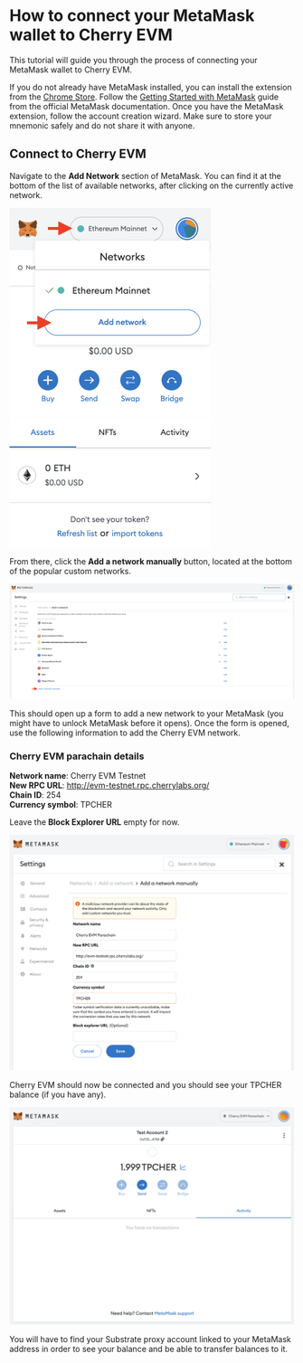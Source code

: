 # How to connect your MetaMask wallet to Cherry EVM

This tutorial will guide you through the process of connecting your MetaMask wallet to Cherry EVM.

If you do not already have MetaMask installed, you can install the extension from the [Chrome Store](https://chrome.google.com/webstore/detail/metamask/nkbihfbeogaeaoehlefnkodbefgpgknn?hl=en). Follow the [Getting Started with MetaMask](https://support.metamask.io/hc/en-us/articles/360015489531-Getting-Started-With-MetaMask) guide from the official MetaMask documentation. Once you have the MetaMask extension, follow the account creation wizard. Make sure to store your mnemonic safely and do not share it with anyone.

## Connect to Cherry EVM

Navigate to the **Add Network** section of MetaMask. You can find it at the bottom of the list of available networks, after clicking on the currently active network.

![Add network](<../.gitbook/assets/addNetwork.png>)

From there, click the **Add a network manually** button, located at the bottom of the popular custom networks.

![Add custom network](<../.gitbook/assets/addCustomNetwork.png>)

This should open up a form to add a new network to your MetaMask (you might have to unlock MetaMask before it opens). Once the form is opened, use the following information to add the Cherry EVM network.

### Cherry EVM parachain details

**Network name**: Cherry EVM Testnet  
**New RPC URL**: http://evm-testnet.rpc.cherrylabs.org/  
**Chain ID**: 254  
**Currency symbol**: TPCHER  

Leave the **Block Explorer URL** empty for now.

![Custom network information](<../.gitbook/assets/metamaskInfo.png>)

Cherry EVM should now be connected and you should see your TPCHER balance (if you have any).

![MetaMask balance](<../.gitbook/assets/metamaskBalance.png>)

You will have to find your Substrate proxy account linked to your MetaMask address in order to see your balance and be able to transfer balances to it.
